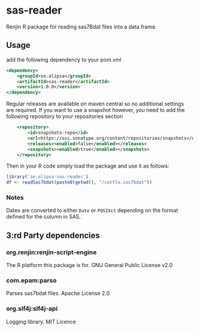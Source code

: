 # sas-reader
Renjin R package for reading sas7Bdat files into a data.frame.

## Usage
add the following dependency to your pom.xml 
```xml
<dependency>
    <groupId>se.alipsa</groupId>
    <artifactId>sas-reader</artifactId>
    <version>1.0.0</version>
</dependency>
```
Regular releases are available on maven central so no additional settings are required.
If you want to use a snapshot however, you need to add the following repository to your repositories section
```xml
    <repository>
        <id>snapshots-repo</id>
        <url>https://oss.sonatype.org/content/repositories/snapshots</url>
        <releases><enabled>false</enabled></releases>
        <snapshots><enabled>true</enabled></snapshots>
    </repository>
```

Then in your R code simply load the package and use it as follows:
```r
library('se.alipsa:sas-reader')
df <- readSas7bdat(paste0(getwd(), "/cattle.sas7bdat"))
```

### Notes
Dates are converted to either `Date` or `POSIXct` depending on the format defined for the column in SAS.

## 3:rd Party dependencies

### org.renjin:renjin-script-engine
The R platform this package is for. GNU General Public License v2.0

### com.epam:parso
Parses sas7bdat files. Apache License 2.0

### org.slf4j:slf4j-api
Logging library. MIT Licence



